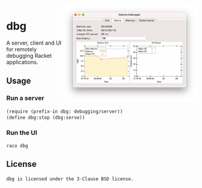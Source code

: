 <img src="https://github.com/Bogdanp/racket-dbg/raw/master/media/screenshot.png" alt="screenshot" width="356" height="256" align="right" />

# dbg

A server, client and UI for remotely debugging Racket applications.

## Usage
### Run a server

```racket
(require (prefix-in dbg: debugging/server))
(define dbg:stop (dbg:serve))
```

### Run the UI

    raco dbg

## License

    dbg is licensed under the 3-Clause BSD license.
